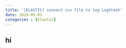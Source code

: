 ```yaml
---
title: '[ELASTIC] connect csv file to log LogStash'
date: 2019-05-01
categories : [Elastic]
---
```

## hi
